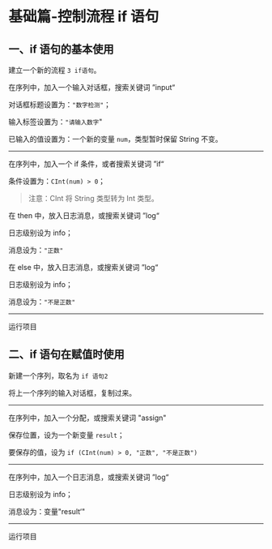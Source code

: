 # 基础篇-控制流程 if 语句

## 一、if 语句的基本使用

建立一个新的流程 `3 if语句`。

在序列中，加入一个输入对话框，搜索关键词 ”input“

对话框标题设置为：`"数字检测"`；

输入标签设置为：`"请输入数字`"

已输入的值设置为：一个新的变量 `num`，类型暂时保留 String 不变。

---

在序列中，加入一个 if 条件，或者搜索关键词 ”if“

条件设置为：`CInt(num) > 0`；

> 注意：CInt 将 String 类型转为 Int 类型。

在 then 中，放入日志消息，或搜索关键词 ”log“

日志级别设为 info；

消息设为：`"正数"`

在 else 中，放入日志消息，或搜索关键词 ”log“

日志级别设为 info；

消息设为：`"不是正数"`

---

运行项目

## 二、if 语句在赋值时使用

新建一个序列，取名为 `if 语句2`

将上一个序列的输入对话框，复制过来。

---

在序列中，加入一个分配，或搜索关键词 "assign"

保存位置，设为一个新变量 `result`；

要保存的值，设为 `if (CInt(num) > 0, "正数", "不是正数")`

---

在序列中，加入一个日志消息，或搜索关键词 ”log“

日志级别设为 info；

消息设为：变量"result‘"

---

运行项目
